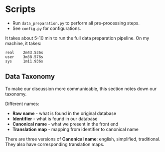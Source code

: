 # Scripts

   * Run `data_preparation.py` to perform all pre-processing steps.
   * See `config.py` for configurations.

It takes about 5-10 min to run the full data preparation pipeline.
On my machine, it takes:

```
real    2m43.536s
user    3m38.576s
sys     1m11.936s
```

## Data Taxonomy

To make our discussion more communicable, this section notes down our taxonomy.

Different names:

- **Raw name** - what is found in the original database
- **Identifier** - what is found in our database
- **Canonical name** - what we present in the front end
- **Translation map** - mapping from identifier to canonical name

There are three versions of **Canonical name**: english, simplified, traditional.
They also have corresponding translation maps.
